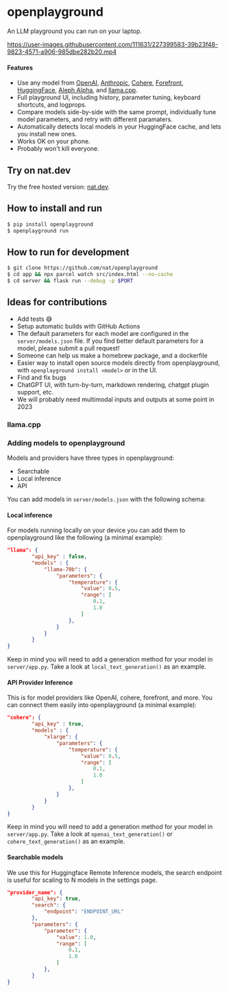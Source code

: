 # openplayground

An LLM playground you can run on your laptop.

https://user-images.githubusercontent.com/111631/227399583-39b23f48-9823-4571-a906-985dbe282b20.mp4

#### Features

- Use any model from [OpenAI](), [Anthropic](), [Cohere](), [Forefront](), [HuggingFace](), [Aleph Alpha](), and [llama.cpp]().
- Full playground UI, including history, parameter tuning, keyboard shortcuts, and logprops.
- Compare models side-by-side with the same prompt, individually tune model parameters, and retry with different paramaters.
- Automatically detects local models in your HuggingFace cache, and lets you install new ones.
- Works OK on your phone.
- Probably won't kill everyone.

## Try on nat.dev

Try the free hosted version: [nat.dev](https://nat.dev).

## How to install and run

```sh
$ pip install openplayground
$ openplayground run
```

## How to run for development

```sh
$ git clone https://github.com/nat/openplayground
$ cd app && npx parcel watch src/index.html --no-cache
$ cd server && flask run --debug -p $PORT
```

## Ideas for contributions

- Add tests 😅
- Setup automatic builds with GitHub Actions
- The default parameters for each model are configured in the `server/models.json` file. If you find better default parameters for a model, please submit a pull request!
- Someone can help us make a homebrew package, and a dockerfile
- Easier way to install open source models directly from openplayground, with `openplayground install <model>` or in the UI.
- Find and fix bugs
- ChatGPT UI, with turn-by-turn, markdown rendering, chatgpt plugin support, etc.
- We will probably need multimodal inputs and outputs at some point in 2023

### llama.cpp


### Adding models to openplayground 

Models and providers have three types in openplayground:
+ Searchable
+ Local inference
+ API

You can add models in `server/models.json` with the following schema:

#### Local inference

For models running locally on your device you can add them to openplayground like the following (a minimal example):
```json
"llama": {
        "api_key" : false,
        "models" : {
            "llama-70b": {
                "parameters": {
                    "temperature": {
                        "value": 0.5,
                        "range": [
                            0.1,
                            1.0
                        ]
                    },
                }
            }
        }
}
```

Keep in mind you will need to add a generation method for your model in `server/app.py`. Take a look at `local_text_generation()` as an example.

#### API Provider Inference

This is for model providers like OpenAI, cohere, forefront, and more. You can connect them easily into openplayground (a minimal example):
```json
"cohere": {
        "api_key" : true,
        "models" : {
            "xlarge": {
                "parameters": {
                    "temperature": {
                        "value": 0.5,
                        "range": [
                            0.1,
                            1.0
                        ]
                    },
                }
            }
        }
}
```

Keep in mind you will need to add a generation method for your model in `server/app.py`. Take a look at `openai_text_generation()` or `cohere_text_generation()` as an example.

#### Searchable models

We use this for Huggingface Remote Inference models, the search endpoint is useful for scaling to N models in the settings page.

```json
"provider_name": {
        "api_key": true,
        "search": {
            "endpoint": "ENDPOINT_URL"
        },
        "parameters": {
            "parameter": {
                "value": 1.0,
                "range": [
                    0.1,
                    1.0
                ]
            },
        }
}
```

